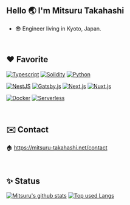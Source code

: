 ## Hello 🌏 I'm Mitsuru Takahashi  
- 😎 Engineer living in Kyoto, Japan.

<br />

## ♥️ Favorite
[![Typescript](https://img.shields.io/badge/-Typescript-ffffff?style=for-the-badge&labelColor=3178c6&logoColor=ffffff&color=f5f5f5&logo=typescript)](https://www.typescriptlang.org/)
[![Solidity](https://img.shields.io/badge/-Solidity-ffffff?style=for-the-badge&labelColor=363636&logoColor=ffffff&color=f5f5f5&logo=solidity)](https://soliditylang.org/)
[![Python](https://img.shields.io/badge/-Python-ffffff?style=for-the-badge&labelColor=3776AB&logoColor=ffffff&color=f5f5f5&logo=python)](https://www.python.org/)

[![NestJS](https://img.shields.io/badge/-NestJS-ffffff?style=for-the-badge&labelColor=E0234E&logoColor=ffffff&color=f5f5f5&logo=nestjs)](https://nestjs.com/)
[![Gatsby.js](https://img.shields.io/badge/-gatsby.js-ffffff?style=for-the-badge&labelColor=663399&logoColor=ffffff&color=f5f5f5&logo=gatsby)](https://www.gatsbyjs.com/)
[![Next.js](https://img.shields.io/badge/-Next.js-ffffff?style=for-the-badge&labelColor=000000&logoColor=ffffff&color=f5f5f5&logo=next.js)](https://nextjs.org/)
[![Nuxt.js](https://img.shields.io/badge/-Nuxt.js-ffffff?style=for-the-badge&labelColor=00C58E&logoColor=ffffff&color=f5f5f5&logo=nuxt.js)](https://ja.nuxtjs.org/)

[![Docker](https://img.shields.io/badge/-Docker-ffffff?style=for-the-badge&labelColor=2496ED&logoColor=ffffff&color=f5f5f5&logo=docker)](https://docs.docker.com/)
[![Serverless](https://img.shields.io/badge/-Serverless-ffffff?style=for-the-badge&labelColor=FD5750&logoColor=ffffff&color=f5f5f5&logo=serverless)](https://www.serverless.com/)

<br />

## ✉️ Contact
🏠 https://mitsuru-takahashi.net/contact

<br />

## ✨ Status
<!-- リポジトリステータス -->
[![Mitsuru's github stats](https://github-readme-stats.vercel.app/api?username=highbridge326&hide=contribs&count_private=true&show_icons=true&theme=tokyonight)](https://github.com/highbridge326/)
[![Top used Langs](https://github-readme-stats.vercel.app/api/top-langs/?username=highbridge326&layout=compact&theme=tokyonight)](https://github.com/highbridge326/)
  
